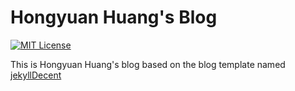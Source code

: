 # Hongyuan Huang's Blog
[![MIT License](https://img.shields.io/badge/license-MIT-green.svg)](#license)

This is Hongyuan Huang's blog based on the blog template named [jekyllDecent](https://github.com/jwillmer/jekyllDecent)

